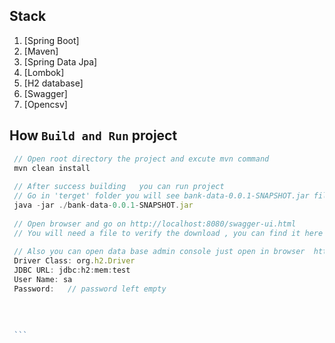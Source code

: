 ## Stack 
  1. [Spring Boot]
  1. [Maven]
  1. [Spring Data Jpa]
  1. [Lombok]
  1. [H2 database]
  1. [Swagger]
  1. [Opencsv]
  
  ## How  `Build and Run` project
  
   ```jsx
    // Open root directory the project and excute mvn command
    mvn clean install
    
    // After success building   you can run project
    // Go in 'terget' folder you will see bank-data-0.0.1-SNAPSHOT.jar file , try run it
    java -jar ./bank-data-0.0.1-SNAPSHOT.jar
    
    // Open browser and go on http://localhost:8080/swagger-ui.html
    // You will need a file to verify the download , you can find it here in Resource folder  bank-data\src\main\resources\test file upload.csv
    
    // Also you can open data base admin console just open in browser  http://localhost:8080/h2-console
    Driver Class: org.h2.Driver
    JDBC URL: jdbc:h2:mem:test
    User Name: sa
    Password:   // password left empty
    
    
    
    
    ```
